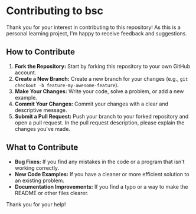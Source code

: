# Contributing to bsc

Thank you for your interest in contributing to this repository! As this is a personal learning project, I'm happy to receive feedback and suggestions.

## How to Contribute

1.  **Fork the Repository:** Start by forking this repository to your own GitHub account.
2.  **Create a New Branch:** Create a new branch for your changes (e.g., `git checkout -b feature-my-awesome-feature`).
3.  **Make Your Changes:** Write your code, solve a problem, or add a new example.
4.  **Commit Your Changes:** Commit your changes with a clear and descriptive message.
5.  **Submit a Pull Request:** Push your branch to your forked repository and open a pull request. In the pull request description, please explain the changes you've made.

## What to Contribute

* **Bug Fixes:** If you find any mistakes in the code or a program that isn't working correctly.
* **New Code Examples:** If you have a cleaner or more efficient solution to an existing problem.
* **Documentation Improvements:** If you find a typo or a way to make the README or other files clearer.

Thank you for your help!